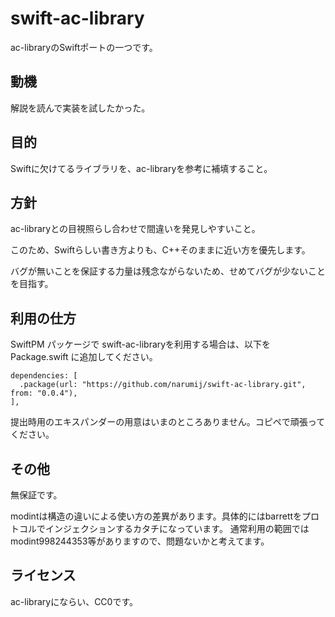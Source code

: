 # swift-ac-library

ac-libraryのSwiftポートの一つです。

## 動機

解説を読んで実装を試したかった。

## 目的

Swiftに欠けてるライブラリを、ac-libraryを参考に補填すること。

## 方針

ac-libraryとの目視照らし合わせで間違いを発見しやすいこと。

このため、Swiftらしい書き方よりも、C++そのままに近い方を優先します。

バグが無いことを保証する力量は残念ながらないため、せめてバグが少ないことを目指す。

## 利用の仕方

SwiftPM パッケージで swift-ac-libraryを利用する場合は、以下をPackage.swift に追加してください。

```
dependencies: [
  .package(url: "https://github.com/narumij/swift-ac-library.git", from: "0.0.4"),
],
```

提出時用のエキスパンダーの用意はいまのところありません。コピペで頑張ってください。

## その他

無保証です。

modintは構造の違いによる使い方の差異があります。具体的にはbarrettをプロトコルでインジェクションするカタチになっています。
通常利用の範囲ではmodint998244353等がありますので、問題ないかと考えてます。

## ライセンス

ac-libraryにならい、CC0です。

